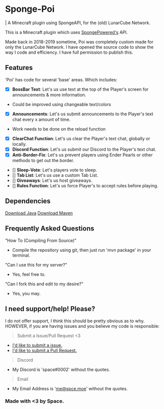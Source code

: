 # Sponge-Poi
| A Minecraft plugin using SpongeAPI, for the (old) LunarCube Network.

This is a Minecraft plugin which uses [SpongePowered's](https://www.spongepowered.org/) API.

Made back in 2018-2019 sometime, Poi was completely custom made for only the LunarCube Network.
I have opened the source code to show the way I code and efficiency. I have full permission to publish this.

## Features

'Poi' has code for several 'base' areas. Which includes:
- [X] **BossBar Text**: Let's us use text at the top of the Player's screen for announcements & more information.
- Could be improved using changeable text/colors
- [X] **Announcements**: Let's us submit announcements to the Player's text chat every x amount of time.
- Work needs to be done on the reload function
- [X] **ClearChat Function**: Let's us clear the Player's text chat, globally or locally.
- [X] **Discord Function**: Let's us submit our Discord to the Player's text chat.
- [X] **Anti-Border-Fix**: Let's us prevent players using Ender Pearls or other methods to get out the border.
- [] **Sleep-Vote**: Let's players vote to sleep.
- [] **Tab List**: Let's us use a custom Tab List.
- [] **Giveaways**: Let's us host giveaways.
- [] **Rules Function**: Let's us force Player's to accept rules before playing.

## Dependencies

[Download Java](https://java.com/en/download/manual.jsp)
[Download Maven](https://maven.apache.org/download.cgi?Preferred=ftp://ftp.osuosl.org/pub/apache/)

## Frequently Asked Questions

"How To (Compiling From Source)"
- Compile the repository using git, then just run 'mvn package' in your terminal.

"Can I use this for my server?"  
- Yes, feel free to. 

"Can I fork this and edit to my desire?"
- Yes, you may.

## I need support/help! Please?

I do not offer support, I think this should be pretty obvious as to why.
HOWEVER, if you are having issues and you believe my code is responsible:

> Submit a Issue/Pull Request <3
  - [I'd like to submit a issue.](https://github.com/owospace/Koushin/issues/new)
  - [I'd like to submit a Pull Request.](https://github.com/owospace/Koushin/pulls)
> Discord
  - My Discord is 'space#0002' without the quotes.
> Email
  - My Email Address is 'me@spce.moe' without the quotes.

### Made with <3 by Space.
